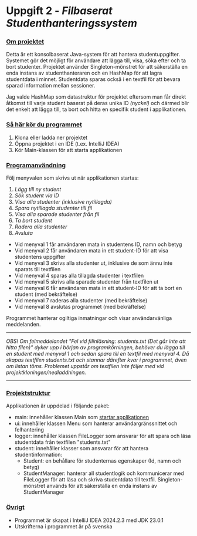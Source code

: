 # Uppgift 2 - *Filbaserat Studenthanteringssystem*

### <ins>Om projektet</ins>
Detta är ett konsolbaserat Java-system för att hantera studentuppgifter.
Systemet gör det möjligt för användare att lägga till, visa, söka efter och ta bort studenter.
Projektet använder Singleton-mönstret för att säkerställa en enda instans av studenthanteraren och en HashMap för att lagra studentdata i minnet.
Studentdata sparas också i en textfil för att bevara sparad information mellan sessioner.

Jag valde HashMap som datastruktur för projektet eftersom man får direkt åtkomst till varje student baserat på deras unika ID *(nyckel)*
och därmed blir det enkelt att lägga till, ta bort och hitta en specifik student i applikationen.

### <ins>Så här kör du programmet</ins>
1. Klona eller ladda ner projektet
2. Öppna projektet i en IDE (t.ex. IntelliJ IDEA)
3. Kör Main-klassen för att starta applikationen

### <ins>Programanvändning</ins>
Följ menyvalen som skrivs ut när applikationen startas:
1. *Lägg till ny student*
2. *Sök student via ID*
3. *Visa alla studenter (inklusive nytillagda)*
4. *Spara nytillagda studenter till fil*
5. *Visa alla sparade studenter från fil*
6. *Ta bort student*
7. *Radera alla studenter*
8. *Avsluta*

* Vid menyval 1 får användaren mata in studentens ID, namn och betyg
* Vid menyval 2 får användaren mata in ett student-ID för att visa studentens uppgifter
* Vid menyval 3 skrivs alla studenter ut, inklusive de som ännu inte sparats till textfilen
* Vid menyval 4 sparas alla tillagda studenter i textfilen
* Vid menyval 5 skrivs alla sparade studenter från textfilen ut
* Vid menyval 6 får användaren mata in ett student-ID för att ta bort en student (med bekräftelse)
* Vid menyval 7 raderas alla studenter (med bekräftelse)
* Vid menyval 8 avslutas programmet (med bekräftelse)

Programmet hanterar ogiltiga inmatningar och visar användarvänliga meddelanden.

---
*OBS! Om felmeddelandet "Fel vid filinläsning: students.txt (Det går inte att hitta filen)" dyker upp i början av programkörningen, behöver du lägga till en student med menyval 1 och sedan spara till en textfil med menyval 4. Då skapas textfilen students.txt och stannar därefter kvar i programmet, även om listan töms. Problemet uppstår om textfilen inte följer med vid projektkloningen/nedladdningen.*

---

### <ins>Projektstruktur</ins>
Applikationen är uppdelad i följande paket:
* main: innehåller klassen Main som <ins>startar applikationen</ins>
* ui: innehåller klassen Menu som hanterar användargränssnittet och felhantering
* logger: innehåller klassen FileLogger som ansvarar för att spara och läsa studentdata från textfilen "students.txt"
* student: innehåller klasser som ansvarar för att hantera studentinformation:
    * Student: en behållare för studenternas egenskaper (Id, namn och betyg)
    * StudentManager: hanterar all studentlogik och kommunicerar med FileLogger för att läsa och skriva studentdata till textfil. Singleton-mönstret används för att säkerställa en enda instans av StudentManager

### <ins>Övrigt</ins>
* Programmet är skapat i IntelliJ IDEA 2024.2.3 med JDK 23.0.1
* Utskrifterna i programmet är på svenska